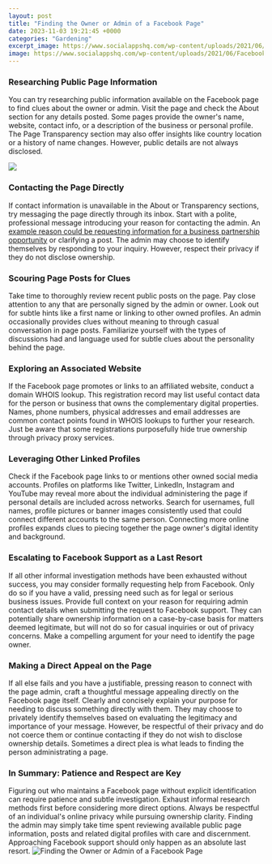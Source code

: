 ```yaml
---
layout: post
title: "Finding the Owner or Admin of a Facebook Page"
date: 2023-11-03 19:21:45 +0000
categories: "Gardening"
excerpt_image: https://www.socialappshq.com/wp-content/uploads/2021/06/Facebook-Admin-Featured-Image.jpg
image: https://www.socialappshq.com/wp-content/uploads/2021/06/Facebook-Admin-Featured-Image.jpg
---
```


### Researching Public Page Information
You can try researching public information available on the Facebook page to find clues about the owner or admin. Visit the page and check the About section for any details posted. Some pages provide the owner's name, website, contact info, or a description of the business or personal profile. The Page Transparency section may also offer insights like country location or a history of name changes. However, public details are not always disclosed.

![](https://www.andreavahl.com/wp-content/uploads/2012/11/Add-an-Admin-to-your-Facebook-Page-1024x686.png)
### Contacting the Page Directly
If contact information is unavailable in the About or Transparency sections, try messaging the page directly through its inbox. Start with a polite, professional message introducing your reason for contacting the admin. An [example reason could be requesting information for a business partnership opportunity](https://fistore.mysenprints.com/collection/abrahams) or clarifying a post. The admin may choose to identify themselves by responding to your inquiry. However, respect their privacy if they do not disclose ownership. 
### Scouring Page Posts for Clues
Take time to thoroughly review recent public posts on the page. Pay close attention to any that are personally signed by the admin or owner. Look out for subtle hints like a first name or linking to other owned profiles. An admin occasionally provides clues without meaning to through casual conversation in page posts. Familiarize yourself with the types of discussions had and language used for subtle clues about the personality behind the page.
### Exploring an Associated Website
If the Facebook page promotes or links to an affiliated website, conduct a domain WHOIS lookup. This registration record may list useful contact data for the person or business that owns the complementary digital properties. Names, phone numbers, physical addresses and email addresses are common contact points found in WHOIS lookups to further your research. Just be aware that some registrations purposefully hide true ownership through privacy proxy services.
### Leveraging Other Linked Profiles 
Check if the Facebook page links to or mentions other owned social media accounts. Profiles on platforms like Twitter, LinkedIn, Instagram and YouTube may reveal more about the individual administering the page if personal details are included across networks. Search for usernames, full names, profile pictures or banner images consistently used that could connect different accounts to the same person. Connecting more online profiles expands clues to piecing together the page owner's digital identity and background.
### Escalating to Facebook Support as a Last Resort
If all other informal investigation methods have been exhausted without success, you may consider formally requesting help from Facebook. Only do so if you have a valid, pressing need such as for legal or serious business issues. Provide full context on your reason for requiring admin contact details when submitting the request to Facebook support. They can potentially share ownership information on a case-by-case basis for matters deemed legitimate, but will not do so for casual inquiries or out of privacy concerns. Make a compelling argument for your need to identify the page owner.
### Making a Direct Appeal on the Page
If all else fails and you have a justifiable, pressing reason to connect with the page admin, craft a thoughtful message appealing directly on the Facebook page itself. Clearly and concisely explain your purpose for needing to discuss something directly with them. They may choose to privately identify themselves based on evaluating the legitimacy and importance of your message. However, be respectful of their privacy and do not coerce them or continue contacting if they do not wish to disclose ownership details. Sometimes a direct plea is what leads to finding the person administrating a page.
### In Summary: Patience and Respect are Key
Figuring out who maintains a Facebook page without explicit identification can require patience and subtle investigation. Exhaust informal research methods first before considering more direct options. Always be respectful of an individual's online privacy while pursuing ownership clarity. Finding the admin may simply take time spent reviewing available public page information, posts and related digital profiles with care and discernment. Approaching Facebook support should only happen as an absolute last resort.
![Finding the Owner or Admin of a Facebook Page](https://www.socialappshq.com/wp-content/uploads/2021/06/Facebook-Admin-Featured-Image.jpg)